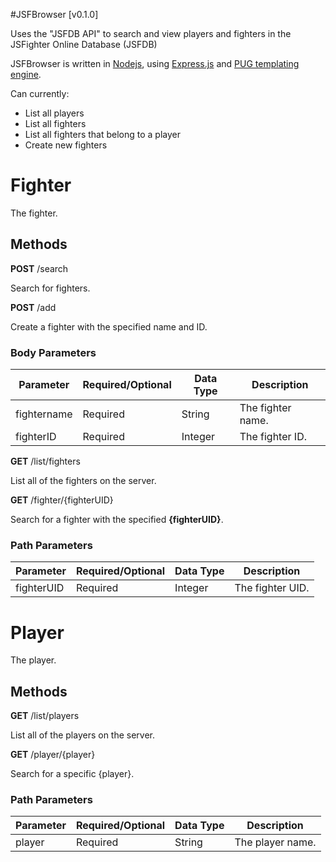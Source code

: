 #JSFBrowser [v0.1.0]

Uses the "JSFDB API" to search and view players and fighters in the JSFighter Online Database (JSFDB)

JSFBrowser is written in [Nodejs](https://nodejs.org/en/), using [Express.js](https://expressjs.com/) and [PUG templating engine](https://pugjs.org/api/getting-started.html).

Can currently:

- List all players
- List all fighters
- List all fighters that belong to a player
- Create new fighters

# Fighter
The fighter.

## Methods
<b>POST</b> /search

Search for fighters.

<b>POST</b> /add

Create a fighter with the specified name and ID.

### Body Parameters

Parameter | Required/Optional | Data Type | Description
------------ | ------------- | ------------- | -------------
fightername | Required | String | The fighter name.
fighterID | Required | Integer | The fighter ID.

<b>GET</b> /list/fighters

List all of the fighters on the server.

<b>GET</b> /fighter/{fighterUID}

Search for a fighter with the specified <b>{fighterUID}</b>.

### Path Parameters

Parameter | Required/Optional | Data Type | Description
------------ | ------------- | ------------- | -------------
fighterUID | Required | Integer | The fighter UID.

# Player
The player.

## Methods
<b>GET</b> /list/players

List all of the players on the server.

<b>GET</b> /player/{player}

Search for a specific {player}.

### Path Parameters

Parameter | Required/Optional | Data Type | Description
------------ | ------------- | ------------- | -------------
player | Required | String | The player name.
